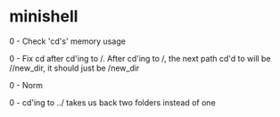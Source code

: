 # minishell

0	-	Check 'cd's' memory usage

0	-	Fix cd after cd'ing to /. After cd'ing to /, the next path cd'd
		to will be //new_dir, it should just be /new_dir

0	-	Norm

0	-	cd'ing to ../ takes us back two folders instead of one
